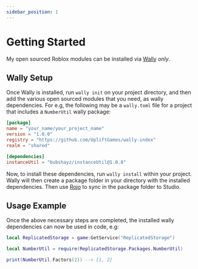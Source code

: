 ```yaml
---
sidebar_position: 1
---
```


# Getting Started

My open sourced Roblox modules can be installed via [Wally](https://wally.run/) *only*.

## Wally Setup

Once Wally is installed, run `wally init` on your project directory, and then add the various open sourced modules that you need, 
as wally dependencies. For e.g, the following may be a `wally.toml` file for a project that includes a `NumberUtil` wally package:

```toml
[package]
name = "your_name/your_project_name"
version = "1.0.0"
registry = "https://github.com/UpliftGames/wally-index"
realm = "shared"

[dependencies]
instanceUtil = "bubshayz/instanceUtil@1.0.8"
```

Now, to install these dependencies, run `wally install` within your project. Wally will  then create a package folder in your directory with the installed dependencies. Then use [Rojo](https://rojo.space/) to sync in the package folder to Studio.

## Usage Example

Once the above necessary steps are completed, the installed wally dependencies can now be used in code, e.g:

```lua
local ReplicatedStorage = game:GetService("ReplicatedStorage")

local NumberUtil = require(ReplicatedStorage.Packages.NumberUtil)

print(NumberUtil.Factors(2)) --> {1, 2}
```
